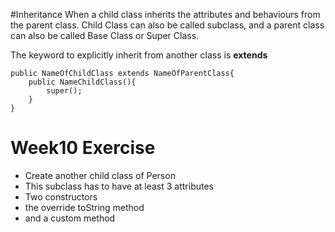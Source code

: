 #Inheritance
When a  child class inherits the attributes and behaviours from the parent class.
Child Class can also be called subclass, and a parent class can also be called Base Class or Super Class.

The keyword to explicitly inherit from another class is **extends**

```
public NameOfChildClass extends NameOfParentClass{
	public NameChildClass(){
		super();
	}
}

```
# Week10 Exercise
- Create another child class of Person
- This subclass has to have at least 3 attributes
- Two constructors
- the override toString method
- and a custom method

